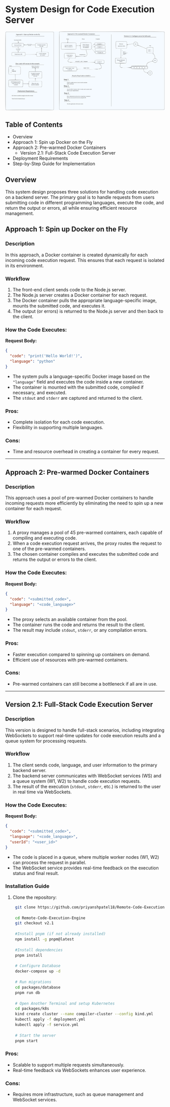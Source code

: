 # System Design for Code Execution Server

![System Design for Code Execution Server](system-design.excalidraw.png)

## Table of Contents

- Overview
- Approach 1: Spin up Docker on the Fly
- Approach 2: Pre-warmed Docker Containers
  - Version 2.1: Full-Stack Code Execution Server
- Deployment Requirements
- Step-by-Step Guide for Implementation

## Overview

This system design proposes three solutions for handling code execution on a backend server. The primary goal is to handle requests from users submitting code in different programming languages, execute the code, and return the output or errors, all while ensuring efficient resource management.

## Approach 1: Spin up Docker on the Fly

### Description

In this approach, a Docker container is created dynamically for each incoming code execution request. This ensures that each request is isolated in its environment.

### Workflow

1. The front-end client sends code to the Node.js server.
2. The Node.js server creates a Docker container for each request.
3. The Docker container pulls the appropriate language-specific image, mounts the submitted code, and executes it.
4. The output (or errors) is returned to the Node.js server and then back to the client.

### How the Code Executes:

**Request Body:**

```json
{
  "code": "print('Hello World!')",
  "language": "python"
}
```

- The system pulls a language-specific Docker image based on the `"language"` field and executes the code inside a new container.
- The container is mounted with the submitted code, compiled if necessary, and executed.
- The `stdout` and `stderr` are captured and returned to the client.

### Pros:

- Complete isolation for each code execution.
- Flexibility in supporting multiple languages.

### Cons:

- Time and resource overhead in creating a container for every request.

---

## Approach 2: Pre-warmed Docker Containers

### Description

This approach uses a pool of pre-warmed Docker containers to handle incoming requests more efficiently by eliminating the need to spin up a new container for each request.

### Workflow

1. A proxy manages a pool of 45 pre-warmed containers, each capable of compiling and executing code.
2. When a code execution request arrives, the proxy routes the request to one of the pre-warmed containers.
3. The chosen container compiles and executes the submitted code and returns the output or errors to the client.

### How the Code Executes:

**Request Body:**

```json
{
  "code": "<submitted_code>",
  "language": "<code_language>"
}
```

- The proxy selects an available container from the pool.
- The container runs the code and returns the result to the client.
- The result may include `stdout`, `stderr`, or any compilation errors.

### Pros:

- Faster execution compared to spinning up containers on demand.
- Efficient use of resources with pre-warmed containers.

### Cons:

- Pre-warmed containers can still become a bottleneck if all are in use.

---

## Version 2.1: Full-Stack Code Execution Server

### Description

This version is designed to handle full-stack scenarios, including integrating WebSockets to support real-time updates for code execution results and a queue system for processing requests.

### Workflow

1. The client sends code, language, and user information to the primary backend server.
2. The backend server communicates with WebSocket services (WS) and a queue system (W1, W2) to handle code execution requests.
3. The result of the execution (`stdout`, `stderr`, etc.) is returned to the user in real time via WebSockets.

### How the Code Executes:

**Request Body:**

```json
{
  "code": "<submitted_code>",
  "language": "<code_language>",
  "userId": "<user_id>"
}
```

- The code is placed in a queue, where multiple worker nodes (W1, W2) can process the request in parallel.
- The WebSocket service provides real-time feedback on the execution status and final result.

### Installation Guide

1. Clone the repository:

   ```bash
    git clone https://github.com/priyanshpatel18/Remote-Code-Execution-Engine.git

    cd Remote-Code-Execution-Engine
    git checkout v2.1

    #Install pnpm (if not already installed)
    npm install -g pnpm@latest

    #Install dependencies
    pnpm install

    # Configure Database
    docker-compose up -d

    # Run migrations
    cd packages/database
    pnpm run db

    # Open Another Terminal and setup Kubernetes
    cd packages/k8s
    kind create cluster --name compiler-cluster --config kind.yml
    kubectl apply -f deployment.yml
    kubectl apply -f service.yml

    # Start the server
    pnpm start
   ```

### Pros:
- Scalable to support multiple requests simultaneously.
- Real-time feedback via WebSockets enhances user experience.

### Cons:
- Requires more infrastructure, such as queue management and WebSocket services.
